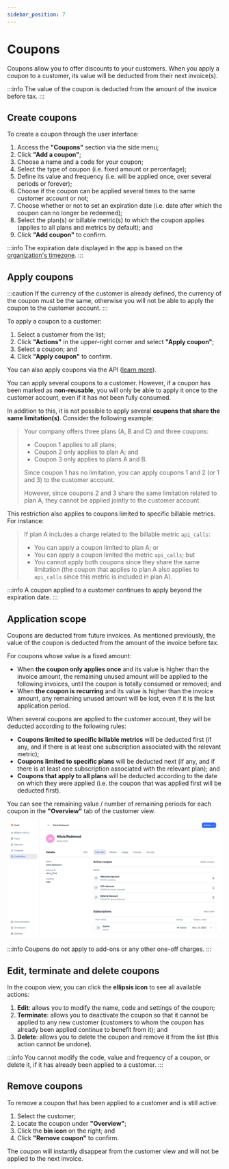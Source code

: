```yaml
---
sidebar_position: 7
---
```


# Coupons
Coupons allow you to offer discounts to your customers. When you apply a coupon to a customer, its value will be deducted from their next invoice(s).

:::info
The value of the coupon is deducted from the amount of the invoice before tax.
:::

## Create coupons
To create a coupon through the user interface:
1. Access the **"Coupons"** section via the side menu;
2. Click **"Add a coupon"**;
3. Choose a name and a code for your coupon;
4. Select the type of coupon (i.e. fixed amount or percentage);
5. Define its value and frequency (i.e. will be applied once, over several periods or forever);
6. Choose if the coupon can be applied several times to the same customer account or not;
7. Choose whether or not to set an expiration date (i.e. date after which the coupon can no longer be redeemed);
8. Select the plan(s) or billable metric(s) to which the coupon applies (applies to all plans and metrics by default); and
9. Click **"Add coupon"** to confirm.

:::info
The expiration date displayed in the app is based on the [organization's timezone](../../changelog/timezones).
:::

## Apply coupons
:::caution
If the currency of the customer is already defined, the currency of the coupon must be the same, otherwise you will not be able to apply the coupon to the customer account.
:::

To apply a coupon to a customer:
1. Select a customer from the list;
2. Click **"Actions"** in the upper-right corner and select **"Apply coupon"**;
3. Select a coupon; and
4. Click **"Apply coupon"** to confirm.

You can also apply coupons via the API ([learn more](../api/coupons/apply-coupon)).

You can apply several coupons to a customer. However, if a coupon has been marked as **non-reusable**, you will only be able to apply it once to the customer account, even if it has not been fully consumed.

In addition to this, it is not possible to apply several **coupons that share the same limitation(s)**. Consider the following example:
>Your company offers three plans (A, B and C) and three coupons:
>
>- Coupon 1 applies to all plans;
>- Coupon 2 only applies to plan A; and
>- Coupon 3 only applies to plans A and B.
>
>Since coupon 1 has no limitation, you can apply coupons 1 and 2 (or 1 and 3) to the customer account.
>
>However, since coupons 2 and 3 share the same limitation related to plan A, they cannot be applied jointly to the customer account.

This restriction also applies to coupons limited to specific billable metrics. For instance:
> If plan A includes a charge related to the billable metric `api_calls`:
>
>- You can apply a coupon limited to plan A; or
>- You can apply a coupon limited the metric `api_calls`; but
>- You cannot apply both coupons since they share the same limitation (the coupon that applies to plan A also applies to `api_calls` since this metric is included in plan A).

:::info
A coupon applied to a customer continues to apply beyond the expiration date.
:::

## Application scope
Coupons are deducted from future invoices. As mentioned previously, the value of the coupon is deducted from the amount of the invoice before tax.

For coupons whose value is a fixed amount:
- When **the coupon only applies once** and its value is higher than the invoice amount, the remaining unused amount will be applied to the following invoices, until the coupon is totally consumed or removed; and
- When **the coupon is recurring** and its value is higher than the invoice amount, any remaining unused amount will be lost, even if it is the last application period.

When several coupons are applied to the customer account, they will be deducted according to the following rules:
- **Coupons limited to specific billable metrics** will be deducted first (if any, and if there is at least one subscription associated with the relevant metric);
- **Coupons limited to specific plans** will be deducted next (if any, and if there is at least one subscription associated with the relevant plan); and
- **Coupons that apply to all plans** will be deducted according to the date on which they were applied (i.e. the coupon that was applied first will be deducted first).

You can see the remaining value / number of remaining periods for each coupon in the **"Overview"** tab of the customer view.

![Customer account with several coupons](../../static/img/coupons-remaining.png)

:::info
Coupons do not apply to add-ons or any other one-off charges.
:::

## Edit, terminate and delete coupons
In the coupon view, you can click the **ellipsis icon** to see all available actions:
1. **Edit**: allows you to modify the name, code and settings of the coupon;
2. **Terminate**: allows you to deactivate the coupon so that it cannot be applied to any new customer (customers to whom the coupon has already been applied continue to benefit from it); and
3. **Delete**: allows you to delete the coupon and remove it from the list (this action cannot be undone).

:::info
You cannot modify the code, value and frequency of a coupon, or delete it, if it has already been applied to a customer.
:::

## Remove coupons
To remove a coupon that has been applied to a customer and is still active:
1. Select the customer;
2. Locate the coupon under **"Overview"**;
3. Click the **bin icon** on the right; and
4. Click **"Remove coupon"** to confirm.

The coupon will instantly disappear from the customer view and will not be applied to the next invoice.